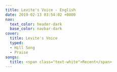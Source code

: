 ```yaml
---
title: Levite's Voice - English
date: 2019-02-13 03:54:02 +0000
nav:
  text_color: header-dark
  base_color: navbar-dark
cover:
  title: Levite's Voice
  typed:
  - Hill Song
  - Praise
songs:
  title: <span class="text-white">Recent</span>
---
```

